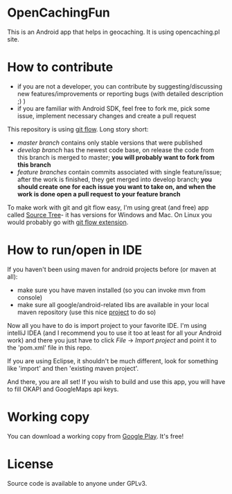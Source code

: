 OpenCachingFun
==============
This is an Android app that helps in geocaching. It is using opencaching.pl site.

How to contribute
=================
* if you are not a developer, you can contribute by suggesting/discussing new features/improvements or reporting bugs (with detailed description ;) )
* if you are familiar with Android SDK, feel free to fork me, pick some issue, implement necessary changes and create a pull request

This repository is using [git flow](http://nvie.com/posts/a-successful-git-branching-model/). Long story short: 
* *master branch* contains only stable versions that were published
* *develop branch* has the newest code base, on release the code from this branch is merged to master; **you will probably want to fork from this branch**
* *feature branches* contain commits associated with single feature/issue; after the work is finished, they get merged into develop branch; **you should create one for each issue you want to take on, and when the work is done open a pull request to your feature branch**

To make work with git and git flow easy, I'm using great (and free) app called [Source Tree](http://www.sourcetreeapp.com/)- it has versions for Windows and Mac. On Linux you would probably go with [git flow extension](https://github.com/nvie/gitflow).

How to run/open in IDE
======================
If you haven't been using maven for android projects before (or maven at all):
* make sure you have maven installed (so you can invoke mvn from console)
* make sure all google/android-related libs are available in your local maven repository (use this nice [project](https://github.com/mosabua/maven-android-sdk-deployer#readme) to do so)

Now all you have to do is import project to your favorite IDE. I'm using intelliJ IDEA (and I recommend you to use it too at least for all your Android work) and there you just have to click _File_ -> _Import project_ and point it to the 'pom.xml' file in this repo.

If you are using Eclipse, it shouldn't be much different, look for something like 'import' and then 'existing maven project'.

And there, you are all set! If you wish to build and use this app, you will have to fill OKAPI and GoogleMaps api keys.

Working copy
============
You can download a working copy from [Google Play](https://play.google.com/store/apps/details?id=com.zeyomir.ocfun). It's free!

License
=======
Source code is available to anyone under GPLv3.
